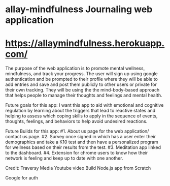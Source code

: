 # allay-mindfulness Journaling web application
# https://allaymindfulness.herokuapp.com/



The purpose of the web application is to promote mental wellness, mindfulness, and track your progress. The user will sign up using google authentication and be prompted to their profile where they will be able to add entries and save and post them publicly to other users or private for their own tracking. They will be using the the mind-body-based approach that helps people to manage their thoughts and feelings and mental health.


Future goals for this app:
I want this app to aid with emotional and cognitive regulation by learning about the triggers that lead to reactive states and helping to assess which coping skills to apply in the sequence of events, thoughts, feelings, and behaviors to help avoid undesired reactions.  


Future Builds for this app:
#1. About us page for the web application/ contact us page.
#2. Survey once signed in which has a user enter their demographics and take a K10 test and then have a personalized program for wellness based on their results from the test.
#3. Meditation app linked to the dashboard.
#4. Extension for chrome users to know how their network is feeling and keep up to date with one another. 



Credit:
Traversy Media Youtube video Build Node.js app from Scratch

Google for auth
